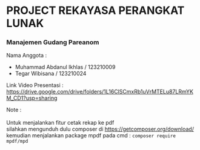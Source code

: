 # PROJECT REKAYASA PERANGKAT LUNAK 

### Manajemen Gudang Pareanom     
           
Nama Anggota :     
* Muhammad Abdanul Ikhlas / 123210009  
* Tegar Wibisana / 123210024

Link Video Presentasi : https://drive.google.com/drive/folders/1L16ClSCmxRb1uVrMTELu87LRmYKM_CD1?usp=sharing <br>

Note : <br>    
Untuk menjalankan fitur cetak rekap ke pdf <br> silahkan mengunduh dulu composer di https://getcomposer.org/download/ <br>
kemudian menjalankan package mpdf pada cmd : ```composer require mpdf/mpd```
  
